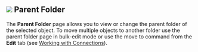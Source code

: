## ![](/images/RoyalTS/Application/SVG_FolderClosed_32.svg#img_header) Parent Folder
The **Parent Folder** page allows you to view or change the parent folder of the selected object. To move multiple objects to another folder use the parent folder page in bulk-edit mode or use the move to command from the **Edit** tab (see [Working with Connections](xref:royalts_tutorials_connections)).